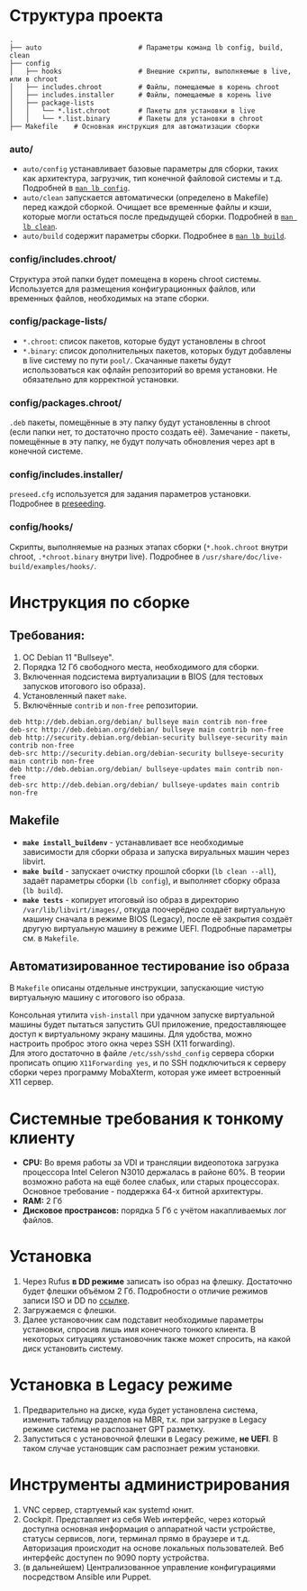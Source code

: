 # Структура проекта
```
.  
├── auto                        # Параметры команд lb config, build, clean
├── config
│   ├── hooks                   # Внешние скрипты, выполняемые в live, или в chroot
│   ├── includes.chroot         # Файлы, помещаемые в корень chroot
│   ├── includes.installer      # Файлы, помещаемые в корень live
│   ├── package-lists  
│   │   └── *.list.chroot       # Пакеты для установки в live
│   │   └── *.list.binary       # Пакеты для установки в chroot
├── Makefile    # Основная инструкция для автоматизации сборки
```


### auto/
* `auto/config` устанавливает базовые параметры для сборки, таких как архитектура, загрузчик, тип конечной файловой системы и т.д. Подробней в [`man lb config`](https://manpages.debian.org/bullseye/live-build/lb_config.1.en.html).
* `auto/clean` запускается автоматически (определено в Makefile) перед каждой сборкой. Очищает все временные файлы и кэши, которые могли остаться после предыдущей сборки. Подробней в [`man lb clean`](https://manpages.debian.org/bullseye/live-build/lb_clean.1.en.html).
* `auto/build` содержит параметры сборки. Подробнее в [`man lb build`](https://manpages.debian.org/bullseye/live-build/live-build.7.en.html).


### config/includes.chroot/

Структура этой папки будет помещена в корень chroot системы. Используется для размещения конфигурационных файлов, или временных файлов, необходимых на этапе сборки.


### config/package-lists/

* `*.chroot`: список пакетов, которые будут установлены в chroot
* `*.binary`: список дополнительных пакетов, которых будут добавлены в live систему по пути `pool/`. Скачанные пакеты будут использоваться как офлайн репозиторий во время установки. Не обязательно для корректной установки.


### config/packages.chroot/

`.deb` пакеты, помещённые в эту папку будут установленны в chroot (если папки нет, то достаточно просто создать её).
Замечание - пакеты, помещённые в эту папку, не будут получать обновления через apt в конечной системе.


### config/includes.installer/

`preseed.cfg` используется для задания параметров установки. Подробнее в [preseeding](https://wiki.debian.org/Preseed).


### config/hooks/

Скрипты, выполняемые на разных этапах сборки (`*.hook.chroot` внутри chroot, `.*chroot.binary` внутри live). Подробнее в `/usr/share/doc/live-build/examples/hooks/`.


# Инструкция по сборке

## Требования:
1. ОС Debian 11 "Bullseye".
2. Порядка 12 Гб свободного места, необходимого для сборки.
3. Включенная подсистема виртуализации в BIOS (для тестовых запусков итогового iso образа).
4. Установленный пакет `make`.
5. Включённые `contrib` и `non-free` репозитории.
```
deb http://deb.debian.org/debian/ bullseye main contrib non-free
deb-src http://deb.debian.org/debian/ bullseye main contrib non-free
deb http://security.debian.org/debian-security bullseye-security main contrib non-free
deb-src http://security.debian.org/debian-security bullseye-security main contrib non-free
deb http://deb.debian.org/debian/ bullseye-updates main contrib non-free
deb-src http://deb.debian.org/debian/ bullseye-updates main contrib non-fre
```


## Makefile

- **`make install_buildenv`** - устанавливает все необходимые зависимости для сборки образа и запуска вируальных машин через libvirt.
- **`make build`** - запускает очистку прошлой сборки (`lb clean --all`), задаёт параметры сборки (`lb config`), и выполняет сборку образа (`lb build`).
- **`make tests`** - копирует итоговый iso образ в директорию `/var/lib/libvirt/images/`, откуда поочерёдно создаёт виртуальную машину сначала в режиме BIOS (Legacy), после её закрытия создаёт другую виртуальную машину в режиме UEFI. Подробные параметры см. в `Makefile`.

## Автоматизированное тестирование iso образа
В `Makefile` описаны отдельные инструкции, запускающие чистую виртуальную машину с итогового iso образа.  

Консольная утилита `vish-install` при удачном запуске виртуальной машины будет пытаться запустить GUI приложение, предоставляющее доступ к виртуальному экрану машины. Для удобства, можно настроить проброс этого окна через SSH (X11 forwarding).  
Для этого достаточно в файле `/etc/ssh/sshd_config` сервера сборки прописать опцию `X11Forwarding yes`, и по SSH подключиться к серверу сборки через программу MobaXterm, которая уже имеет встроенный X11 сервер.


# Системные требования к тонкому клиенту
- **CPU:** Во время работы за VDI и трансляции видеопотока загрузка процессора Intel Celeron N3010 держалась в районе 60%. В теории возможно работа на ещё более слабых, или старых процессорах. Основное требование - поддержка 64-х битной архитектуры.
- **RAM:** 2 Гб
- **Дисковое пространсов:** порядка 5 Гб с учётом накапливаемых лог файлов.


# Установка
1. Через Rufus **в DD режиме** записать iso образ на флешку. Достаточно будет флешки объёмом 2 Гб. Подробности о отличие режимов записи ISO и DD по [ссылке](https://github.com/pbatard/rufus/issues/843).
2. Загружаемся с флешки.
3. Далее установочник сам подставит необходимые параметры установки, спросив лишь имя конечного тонкого клиента. В некоторых ситуациях установочник также может спросить, на какой диск установить систему.

# Установка в Legacy режиме
1. Предварительно на диске, куда будет установлена система, изменить таблицу разделов на MBR, т.к. при загрузке в Legacy режиме система не распозанет GPT разметку.
2. Запуститься с установочной флешки в Legacy режиме, **не UEFI**. В таком случае установщик сам распознает режим установки.


# Инструменты администрирования
1. VNC сервер, стартуемый как systemd юнит.
2. Cockpit. Представляет из себя Web интерфейс, через который доступна основная информация о аппаратной части устройстве, статусы сервисов, логи, терминал прямо в браузере и т.д. Авторизация происходит на основе локальных пользователей. Веб интерфейс доступен по 9090 порту устройства.
3. (в дальнейшем) Централизованное управление конфигурациями посредством Ansible или Puppet.